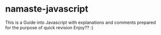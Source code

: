 # namaste-javascript
This is a Guide into Javascript with explanations and comments prepared for the purpose of quick revision
Enjoy?? :)
